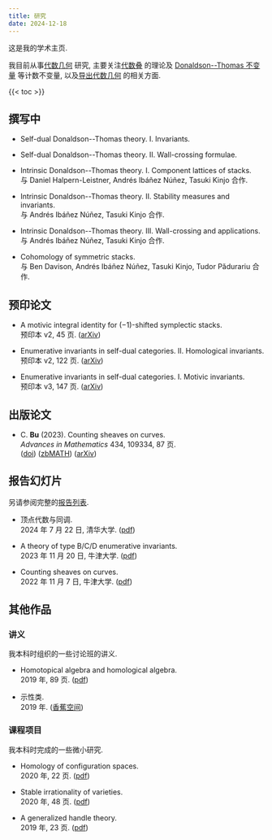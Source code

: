 ```yaml
---
title: 研究
date: 2024-12-18
---
```


这是我的学术主页.

我目前从事[代数几何](https://www.bananaspace.org/wiki/%E4%BB%A3%E6%95%B0%E5%87%A0%E4%BD%95)
研究, 主要关注[代数叠](https://www.bananaspace.org/wiki/%E4%BB%A3%E6%95%B0%E5%8F%A0)
的理论及
[Donaldson--Thomas 不变量](https://www.bananaspace.org/wiki/Donaldson%E2%80%93Thomas_%E4%B8%8D%E5%8F%98%E9%87%8F)
等计数不变量,
以及[导出代数几何](https://www.bananaspace.org/wiki/%E5%AF%BC%E5%87%BA%E4%BB%A3%E6%95%B0%E5%87%A0%E4%BD%95)
的相关方面.

{{< toc >}}

## 撰写中

- Self-dual Donaldson--Thomas theory. I. Invariants.

- Self-dual Donaldson--Thomas theory. II. Wall-crossing formulae.

- Intrinsic Donaldson--Thomas theory. I. Component lattices of stacks.\
  与 Daniel Halpern-Leistner, Andrés Ibáñez Núñez, Tasuki Kinjo 合作.

- Intrinsic Donaldson--Thomas theory. II. Stability measures and invariants.\
  与 Andrés Ibáñez Núñez, Tasuki Kinjo 合作.

- Intrinsic Donaldson--Thomas theory. III. Wall-crossing and applications.\
  与 Andrés Ibáñez Núñez, Tasuki Kinjo 合作.

- Cohomology of symmetric stacks.\
  与 Ben Davison, Andrés Ibáñez Núñez, Tasuki Kinjo, Tudor Pădurariu 合作.

## 预印论文

- A motivic integral identity for $(-1)$-shifted symplectic stacks.\
  预印本 v2, 45 页. ([arXiv](https://arxiv.org/abs/2405.10092))

- Enumerative invariants in self-dual categories. II. Homological invariants.\
  预印本 v2, 122 页. ([arXiv](https://arxiv.org/abs/2309.00056))

- Enumerative invariants in self-dual categories. I. Motivic invariants.\
  预印本 v3, 147 页. ([arXiv](https://arxiv.org/abs/2302.00038))

## 出版论文

- C. **Bu** (2023). Counting sheaves on curves.\
  _Advances in Mathematics_ 434, 109334, 87 页.\
  ([doi](https://doi.org/10.1016/j.aim.2023.109334))
  ([zbMATH](https://zbmath.org/7765302))
  ([arXiv](https://arxiv.org/abs/2208.00927))

## 报告幻灯片

另请参阅完整的[报告列表](/zh-cn/research/talks).

- 顶点代数与同调.\
  2024 年 7 月 22 日, 清华大学.
  ([pdf](/pdf/20240722-tsinghua.pdf))

- A theory of type B/C/D enumerative invariants.\
  2023 年 11 月 20 日, 牛津大学.
  ([pdf](/pdf/20231120-self-dual.pdf))

- Counting sheaves on curves.\
  2022 年 11 月 7 日, 牛津大学.
  ([pdf](/pdf/20221107-curves.pdf))

## 其他作品

### 讲义

我本科时组织的一些讨论班的讲义.

- Homotopical algebra and homological algebra.\
  2019 年, 89 页.
  ([pdf](/pdf/HA.pdf))

- 示性类.\
  2019 年.
  ([香蕉空间](https://www.bananaspace.org/wiki/%E8%AE%B2%E4%B9%89:%E7%A4%BA%E6%80%A7%E7%B1%BB))

### 课程项目

我本科时完成的一些微小研究.

- Homology of configuration spaces.\
  2020 年, 22 页.
  ([pdf](/pdf/conf.pdf))

- Stable irrationality of varieties.\
  2020 年, 48 页.
  ([pdf](/pdf/rationality.pdf))

- A generalized handle theory.\
  2019 年, 23 页.
  ([pdf](/pdf/handle.pdf))
